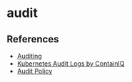 # audit

## References

* [Auditing](https://kubernetes.io/docs/tasks/debug/debug-cluster/audit/)
* [Kubernetes Audit Logs by ContainIQ](https://www.containiq.com/post/kubernetes-audit-logs)
* [Audit Policy](https://cloud.google.com/kubernetes-engine/docs/concepts/audit-policy)
